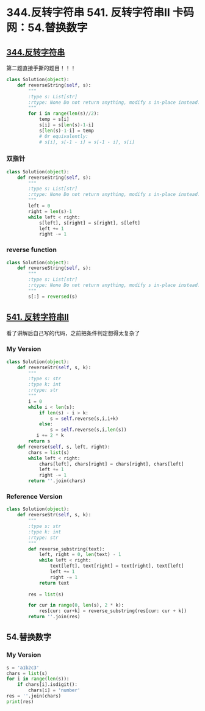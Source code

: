 # 344.反转字符串 541. 反转字符串II 卡码网：54.替换数字

## [344.反转字符串](https://leetcode.cn/problems/reverse-string/description/)
第二题直接手撕的题目！！！
```python
class Solution(object):
    def reverseString(self, s):
        """
        :type s: List[str]
        :rtype: None Do not return anything, modify s in-place instead.
        """
        for i in range(len(s)//2):
            temp = s[i]
            s[i] = s[len(s)-1-i]
            s[len(s)-1-i] = temp
            # Or equivalently:
            # s[i], s[-1 - i] = s[-1 - i], s[i]
```

### 双指针
```python
class Solution(object):
    def reverseString(self, s):
        """
        :type s: List[str]
        :rtype: None Do not return anything, modify s in-place instead.
        """
        left = 0
        right = len(s)-1
        while left < right:
            s[left], s[right] = s[right], s[left]
            left += 1
            right -= 1
```

### reverse function 
```python
class Solution(object):
    def reverseString(self, s):
        """
        :type s: List[str]
        :rtype: None Do not return anything, modify s in-place instead.
        """
        s[:] = reversed(s)
```

## [541. 反转字符串II](https://leetcode.cn/problems/reverse-string-ii/)
看了讲解后自己写的代码，之前把条件判定想得太复杂了
### My Version
```python
class Solution(object):
    def reverseStr(self, s, k):
        """
        :type s: str
        :type k: int
        :rtype: str
        """
        i = 0 
        while i < len(s):
            if len(s) - i > k:
                s = self.reverse(s,i,i+k)
            else:
                s = self.reverse(s,i,len(s))
           i += 2 * k
        return s
    def reverse(self, s, left, right):
        chars = list(s)
        while left < right:
            chars[left], chars[right] = chars[right], chars[left]
            left += 1
            right -= 1
        return ''.join(chars)
```

### Reference Version
```python
class Solution(object):
    def reverseStr(self, s, k):
        """
        :type s: str
        :type k: int
        :rtype: str
        """
        def reverse_substring(text):
            left, right = 0, len(text) - 1
            while left < right:
                text[left], text[right] = text[right], text[left]
                left += 1
                right -= 1
            return text
       
        res = list(s)

        for cur in range(0, len(s), 2 * k):
            res[cur: cur+k] = reverse_substring(res[cur: cur + k])
        return ''.join(res)
```

## 54.替换数字
### My Version
```python
s = 'a1b2c3'
chars = list(s)
for i in range(len(s)):
    if chars[i].isdigit():
        chars[i] = 'number'
res = ''.join(chars)
print(res)
```